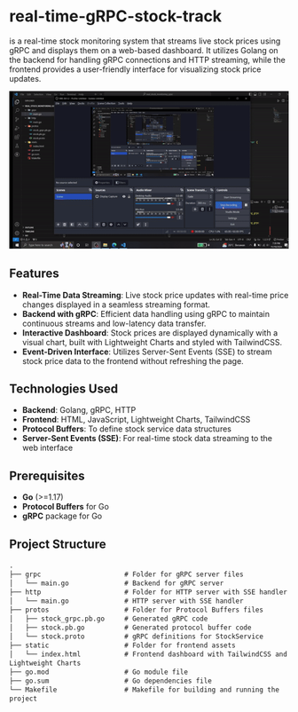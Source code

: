 # real-time-gRPC-stock-track

is a real-time stock monitoring system that streams live stock prices using gRPC and displays them on a web-based dashboard. It utilizes Golang on the backend for handling gRPC connections and HTTP streaming, while the frontend provides a user-friendly interface for visualizing stock price updates.

<img src="https://github.com/pepega90/real-time-gRPC-stock-track/blob/main/preview.gif" />

## Features

- **Real-Time Data Streaming**: Live stock price updates with real-time price changes displayed in a seamless streaming format.
- **Backend with gRPC**: Efficient data handling using gRPC to maintain continuous streams and low-latency data transfer.
- **Interactive Dashboard**: Stock prices are displayed dynamically with a visual chart, built with Lightweight Charts and styled with TailwindCSS.
- **Event-Driven Interface**: Utilizes Server-Sent Events (SSE) to stream stock price data to the frontend without refreshing the page.

## Technologies Used

- **Backend**: Golang, gRPC, HTTP
- **Frontend**: HTML, JavaScript, Lightweight Charts, TailwindCSS
- **Protocol Buffers**: To define stock service data structures
- **Server-Sent Events (SSE)**: For real-time stock data streaming to the web interface

## Prerequisites

- **Go** (>=1.17)
- **Protocol Buffers** for Go
- **gRPC** package for Go

## Project Structure

```plaintext
.
├── grpc                     # Folder for gRPC server files
│   └── main.go              # Backend for gRPC server
├── http                     # Folder for HTTP server with SSE handler
│   └── main.go              # HTTP server with SSE handler
├── protos                   # Folder for Protocol Buffers files
│   ├── stock_grpc.pb.go     # Generated gRPC code
│   ├── stock.pb.go          # Generated protocol buffer code
│   └── stock.proto          # gRPC definitions for StockService
├── static                   # Folder for frontend assets
│   └── index.html           # Frontend dashboard with TailwindCSS and Lightweight Charts
├── go.mod                   # Go module file
├── go.sum                   # Go dependencies file
└── Makefile                 # Makefile for building and running the project
